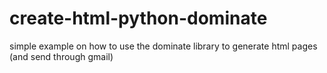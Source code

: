 # create-html-python-dominate

simple example on how to use the dominate library to generate html pages (and send through gmail)